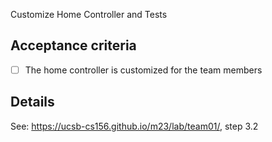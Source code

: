 Customize Home Controller and Tests

## Acceptance criteria

- [ ] The home controller is customized for the team members

## Details

See: <https://ucsb-cs156.github.io/m23/lab/team01/>, step 3.2